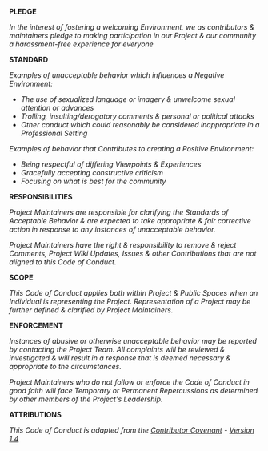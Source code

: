 **PLEDGE**

_In the interest of fostering a welcoming Environment, we as contributors
& maintainers pledge to making participation in our Project & our
community a harassment-free experience for everyone_

**STANDARD**

_Examples of unacceptable behavior which influences a Negative Environment:_

* _The use of sexualized language or imagery & unwelcome sexual attention or
  advances_
* _Trolling, insulting/derogatory comments & personal or political attacks_
* _Other conduct which could reasonably be considered inappropriate in a
  Professional Setting_

_Examples of behavior that Contributes to creating a Positive Environment:_

* _Being respectful of differing Viewpoints & Experiences_
* _Gracefully accepting constructive criticism_
* _Focusing on what is best for the community_

**RESPONSIBILITIES**

_Project Maintainers are responsible for clarifying the Standards of Acceptable
Behavior & are expected to take appropriate & fair corrective action in
response to any instances of unacceptable behavior._

_Project Maintainers have the right & responsibility to remove & reject
Comments, Project Wiki Updates, Issues & other Contributions that are not
aligned to this Code of Conduct._

**SCOPE**

_This Code of Conduct applies both within Project & Public Spaces when an
Individual is representing the Project. Representation of a Project may
be further defined & clarified by Project Maintainers._

**ENFORCEMENT**

_Instances of abusive or otherwise unacceptable behavior may be reported by
contacting the Project Team. All complaints will be reviewed & investigated
& will result in a response that is deemed necessary & appropriate
to the circumstances._

_Project Maintainers who do not follow or enforce the Code of Conduct in good
faith will face Temporary or Permanent Repercussions as determined by other
members of the Project's Leadership._

**ATTRIBUTIONS**

_This Code of Conduct is adapted from the [Contributor Covenant][1] - [Version 1.4][2]_

[1]: https://www.contributor-covenant.org "Contributor Covenant"
[2]: https://www.contributor-covenant.org/version/1/4/code-of-conduct.html "Version 1.4"
